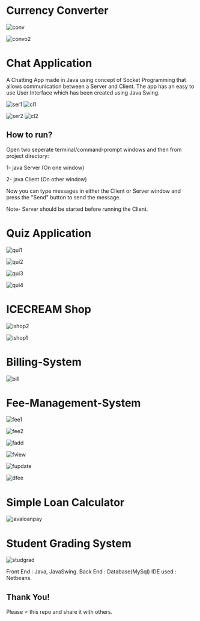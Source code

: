 





# Currency Converter


![conv](https://github.com/user-attachments/assets/88fdaf89-825d-45b2-a89f-6019886d968f)     


![convo2](https://github.com/user-attachments/assets/5dbe2d30-dde6-4c3f-8426-46d3f82a50cb)




# Chat Application

A Chatting App made in Java using concept of Socket Programming that allows communication between a Server and Client. The app has an easy to use User Interface which has been created using Java Swing.

![ser1](https://github.com/user-attachments/assets/10215917-c03f-47ac-b4c8-627632f08bb7)  ![cl1](https://github.com/user-attachments/assets/e0d910b9-6fff-4d77-bf66-00b9d2d299cf)



![ser2](https://github.com/user-attachments/assets/c2649f5d-d5ea-484d-bf17-2890561db37f)  ![cl2](https://github.com/user-attachments/assets/94e05522-ceb2-4ea7-94ee-2eba3949ac77)

## How to run?

Open two seperate terminal/command-prompt windows and then from project directory:



1- java Server (On one window)

2- java Client (On other window)


Now you can type messages in either the Client or Server window and press the "Send" button to send the message.

Note- Server should be started before running the Client.




# Quiz Application

![qui1](https://github.com/user-attachments/assets/c548b9e2-2fe3-44ac-b66e-9ef725608e06)

![qui2](https://github.com/user-attachments/assets/b4d52a2f-df72-4e9a-a6e3-a057af4b2d18)

![qui3](https://github.com/user-attachments/assets/56131184-9a1d-4cc1-9588-7d5cf2a957fc)

![qui4](https://github.com/user-attachments/assets/b4ba245e-fafc-40bf-b048-2cffadb9d020)



# ICECREAM Shop

![ishop2](https://github.com/user-attachments/assets/8df547e2-6f05-482b-9310-fb7866c0b281)

![ishop1](https://github.com/user-attachments/assets/99ba511c-0060-4a9a-8920-35874ff6de3f)


# Billing-System

![bill](https://github.com/user-attachments/assets/f0f8901d-2f33-4da7-8e54-1cfeaa914d44)



# Fee-Management-System

![fee1](https://github.com/user-attachments/assets/0598ff23-2a25-4067-845f-7a09cb7e204c)

![fee2](https://github.com/user-attachments/assets/0b0d50ee-fac9-487d-9de8-3aad874a84a0)

![fadd](https://github.com/user-attachments/assets/043728cc-c12b-4618-848c-ab2eab361d92)

![fview](https://github.com/user-attachments/assets/ce43b5a0-f5ae-468b-84dc-f2903655b9f8)

![fupdate](https://github.com/user-attachments/assets/74059086-52c6-46ab-9ce2-ea49cc38d34d)

![dfee](https://github.com/user-attachments/assets/a7509510-e6ab-4a03-af21-52e876549c1b)



# Simple Loan Calculator

![javaloanpay](https://github.com/user-attachments/assets/de9a6fa2-f585-425a-bf22-d4aec838bcd0)


# Student Grading System

![studgrad](https://github.com/user-attachments/assets/9279f14f-9514-4737-8aaa-b5221ae5355d)








Front End : Java, JavaSwing. 
Back End : Database(MySql)
IDE used : Netbeans.

## Thank You!
Please ⭐️ this repo and share it with others.




